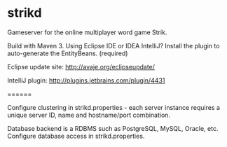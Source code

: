 strikd
======

Gameserver for the online multiplayer word game Strik.


Build with Maven 3. Using Eclipse IDE or IDEA IntelliJ? Install the plugin to auto-generate the EntityBeans. (required)

Eclipse update site: http://avaje.org/eclipseupdate/

IntelliJ plugin: http://plugins.jetbrains.com/plugin/4431

======

Configure clustering in strikd.properties - each server instance requires a unique server ID, name and hostname/port combination.

Database backend is a RDBMS such as PostgreSQL, MySQL, Oracle, etc. Configure database access in strikd.properties.

